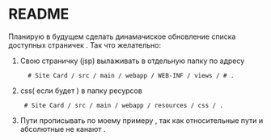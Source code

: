 # README #
Планирую в будущем сделать динамачиское обновление списка доступных страничек . 
Так что желательно:

1. Свою страничку (jsp) вылаживать в отдельную папку по адресу  

         # Site Card / src / main / webapp / WEB-INF / views / # .


2.  css( если будет ) в папку ресурсов 

         # Site Card / src / main / webapp / resources / css / .


3. Пути прописывать по моему примеру , так как относительные пути и абсолютные не канают .


